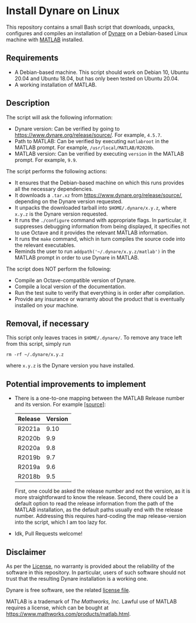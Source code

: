 # Install Dynare on Linux

This repository contains a small Bash script that downloads, unpacks, configures and compiles an installation of [Dynare](https://www.dynare.org/) on a Debian-based Linux machine with [MATLAB](https://www.mathworks.com/products/matlab.html) installed.


## Requirements

- A Debian-based machine. This script should work on Debian 10, Ubuntu 20.04 and Ubuntu 18.04, but has only been tested on Ubuntu 20.04.
- A working installation of MATLAB.


## Description

The script will ask the following information:
- Dynare version: Can be verified by going to https://www.dynare.org/release/source/. For example, `4.5.7`.
- Path to MATLAB: Can be verified by executing `matlabroot` in the MATLAB prompt. For example, `/usr/local/MATLAB/R2020b`.
- MATLAB version: Can be verified by executing `version` in the MATLAB prompt. For example, `9.9`.

The script performs the following actions:
- It ensures that the Debian-based machine on which this runs provides all the necessary dependencies.
- It downloads a `.tar.xz` from https://www.dynare.org/release/source/, depending on the Dynare version requested.
- It unpacks the downloaded tarball into `$HOME/.dynare/x.y.z`, where `x.y.z` is the Dynare version requested.
- It runs the `./configure` command with appropriate flags. In particular, it suppresses debugging information from being displayed, it specifies not to use Octave and it provides the relevant MATLAB information.
- It runs the `make` command, which in turn compiles the source code into the relevant executables.
- Reminds the user to run `addpath('~/.dynare/x.y.z/matlab')` in the MATLAB prompt in order to use Dynare in MATLAB.

The script does NOT perform the following:
- Compile an Octave-compatible version of Dynare.
- Compile a local version of the documentation.
- Run the test suite to verify that everything is in order after compilation.
- Provide any insurance or warranty about the product that is eventually installed on your machine.


## Removal, if necessary

This script only leaves traces in `$HOME/.dynare/`.
To remove any trace left from this script, simply run
```shell
rm -rf ~/.dynare/x.y.z
```
where `x.y.z` is the Dynare version you have installed.


## Potential improvements to implement

- There is a one-to-one mapping between the MATLAB Release number and its version. For example [[source]](https://www.mathworks.com/products/compiler/matlab-runtime.html):

    | Release | Version |
    |---------|---------|
    | R2021a  | 9.10    |
    | R2020b  | 9.9     |
    | R2020a  | 9.8     |
    | R2019b  | 9.7     |
    | R2019a  | 9.6     |
    | R2018b  | 9.5     |
    
    First, one could be asked the release number and not the version, as it is more straightforward to know the release.
    Second, there could be a default option to read the release information from the path of the MATLAB installation, as the default paths usually end with the release number.
    Addressing this requires hard-coding the map release-version into the script, which I am too lazy for.
- Idk, Pull Requests welcome!


## Disclaimer

As per the [License](./LICENSE), no warranty is provided about the reliability of the software in this repository.
In particular, users of such software should not trust that the resulting Dynare installation is a working one.

Dynare is free software, see the related [license file](https://git.dynare.org/Dynare/dynare/-/blob/master/license.txt).

MATLAB is a trademark of _The Mathworks, Inc._
Lawful use of MATLAB requires a license, which can be bought at https://www.mathworks.com/products/matlab.html.

